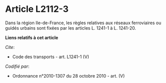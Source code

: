 # Article L2112-3

Dans la région Ile-de-France, les règles relatives aux réseaux ferroviaires ou guidés urbains sont fixées par les articles L.
1241-1 à L. 1241-20.

**Liens relatifs à cet article**

_Cite_:

  - Code des transports - art. L1241-1 (V)

_Codifié par_:

  - Ordonnance n°2010-1307 du 28 octobre 2010 - art. (V)
